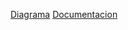 [Diagrama](https://lucid.app/lucidchart/73cc55be-6280-4d21-9ee9-168946db9bcd/edit?viewport_loc=-11%2C-10%2C1695%2C789%2C0_0&invitationId=inv_d98cab8b-6583-45d5-a103-d9be5c872958)
[Documentacion](https://www.canva.com/design/DAGL0Nxhk-Y/xqkC2SSEx_vL-_sNCn05_w/view?utm_content=DAGL0Nxhk-Y&utm_campaign=designshare&utm_medium=link&utm_source=editor)
